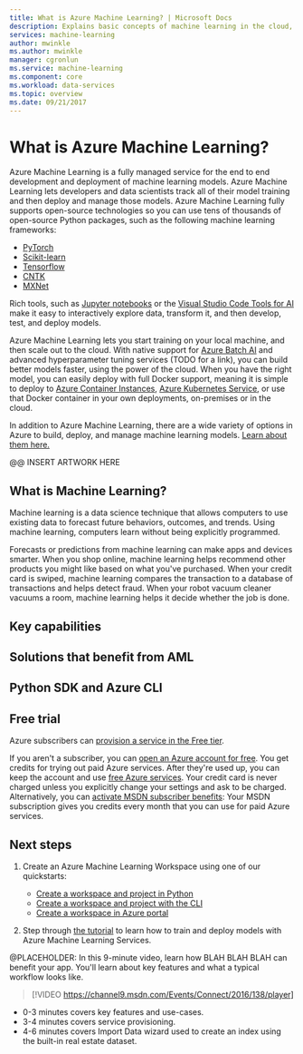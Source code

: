 ```yaml
---
title: What is Azure Machine Learning? | Microsoft Docs
description: Explains basic concepts of machine learning in the cloud, describes what you can use it for, and defines machine learning terms. Overview of Azure Machine Learning -- an integrated, end-to-end data science solution for professional data scientists to develop, experiment and deploy advanced analytics applications at cloud scale.
services: machine-learning
author: mwinkle
ms.author: mwinkle
manager: cgronlun
ms.service: machine-learning
ms.component: core
ms.workload: data-services
ms.topic: overview
ms.date: 09/21/2017
---
```


# What is Azure Machine Learning?

Azure Machine Learning is a fully managed service for the end to end development and deployment of machine learning models.  Azure Machine Learning lets developers and data scientists track all of their model training and then deploy and manage those models. Azure Machine Learning fully supports open-source technologies so you can use tens of thousands of open-source Python packages, such as the following machine learning frameworks: 
- [PyTorch](https://pytorch.org)
- [Scikit-learn](http://scikit-learn.org/stable/)
- [Tensorflow](https://www.tensorflow.org)
- [CNTK](https://www.microsoft.com/en-us/cognitive-toolkit/)
- [MXNet](http://mxnet.io)

Rich tools, such as [Jupyter notebooks](http://jupyter.org) or the [Visual Studio Code Tools for AI](https://visualstudio.microsoft.com/downloads/ai-tools-vscode/) make it easy to interactively explore data, transform it, and then develop, test, and deploy models.  

Azure Machine Learning lets you start training on your local machine, and then scale out to the cloud.  With native support for [Azure Batch AI](https://azure.microsoft.com/en-us/services/batch-ai/) and advanced hyperparameter tuning services (TODO for a link), you can build better models faster, using the power of the cloud.  When you have the right model, you can easily deploy with full Docker support, meaning it is simple to deploy to [Azure Container Instances](how-to-deploy-to-aci.md), [Azure Kubernetes Service](how-to-deploy-to-aks.md), or use that Docker container in your own deployments, on-premises or in the cloud. 

In addition to Azure Machine Learning, there are a wide variety of options in Azure to build, deploy, and manage machine learning models. [Learn about them here.](./overview-more-machine-learning.md)

@@ INSERT ARTWORK HERE

## What is Machine Learning?

Machine learning is a data science technique that allows computers to use existing data to forecast future behaviors, outcomes, and trends. Using machine learning, computers learn without being explicitly programmed.

Forecasts or predictions from machine learning can make apps and devices smarter. When you shop online, machine learning helps recommend other products you might like based on what you've purchased. When your credit card is swiped, machine learning compares the transaction to a database of transactions and helps detect fraud. When your robot vacuum cleaner vacuums a room, machine learning helps it decide whether the job is done.

## Key capabilities

## Solutions that benefit from AML

## Python SDK and Azure CLI

## Free trial
Azure subscribers can [provision a service in the Free tier](search-create-service-portal.md).

If you aren't a subscriber, you can [open an Azure account for free](https://azure.microsoft.com/pricing/free-trial/?WT.mc_id=A261C142F). You get credits for trying out paid Azure services. After they're used up, you can keep the account and use [free Azure services](https://azure.microsoft.com/free/). Your credit card is never charged unless you explicitly change your settings and ask to be charged. Alternatively, you can [activate MSDN subscriber benefits](https://azure.microsoft.com/pricing/member-offers/msdn-benefits-details/?WT.mc_id=A261C142F): Your MSDN subscription gives you credits every month that you can use for paid Azure services. 

## Next steps

1. Create an Azure Machine Learning Workspace using one of our quickstarts:
   + [Create a workspace and project in Python](quickstart-get-started.md)
   + [Create a workspace and project with the CLI](quickstart-get-started-with-cli.md)
   + [Create a workspace in Azure portal](how-to-create-workspace-in-portal.md)
    
2. Step through [the tutorial](tutorial-build-train-deploy-with-azure-machine-learning.md) to learn how to train and deploy models with Azure Machine Learning Services. 

@PLACEHOLDER: In this 9-minute video, learn how BLAH BLAH BLAH can benefit your app. You'll learn about key features and what a typical workflow looks like. 

>[!VIDEO https://channel9.msdn.com/Events/Connect/2016/138/player]
 
+ 0-3 minutes covers key features and use-cases.
+ 3-4 minutes covers service provisioning. 
+ 4-6 minutes covers Import Data wizard used to create an index using the built-in real estate dataset.
